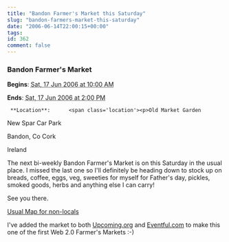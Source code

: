 ```yaml
---
title: "Bandon Farmer's Market this Saturday"
slug: "bandon-farmers-market-this-saturday"
date: "2006-06-14T22:00:15+00:00"
tags:
id: 362
comment: false
---
```


  <div class='vevent x-wpsb-simple-event'>       

### Bandon Farmer's Market

**Begins**: <abbr class='dtstart' title='2006-06-17T10:00:00'>Sat, 17 Jun 2006 at 10:00 AM</abbr>

**Ends**: <abbr class='dtend' title='2006-06-17T10:00:00'>Sat, 17 Jun 2006 at  2:00 PM</abbr>

     **Location**:      <span class='location'><p>Old Market Garden

New Spar Car Park

Bandon,      Co Cork     

Ireland
    </span></p>       <div>

The next bi-weekly Bandon Farmer's Market is on this Saturday in the usual place. I missed the last one so I'll definitely be heading down to stock up on breads, coffee, eggs, veg, sweeties for myself for Father's day, pickles, smoked goods, herbs and anything else I can carry!

See you there.

[Usual Map for non-locals](http://local.live.com/?v=2&sp=aN.51.743760_-8.738509_Bandon%20Farmer%27s%20Market_Mace%20Car%20Park)

I've added the market to both [Upcoming.org](http://upcoming.org/event/85379) and [Eventful.com](http://eventful.com/events/E0-001-001046500-1) to make this one of the first Web 2.0 Farmer's Markets :-)
</div>      </div>
<script type="application/x-subnode; charset=utf-8">
       <!-- the following is structured blog data for machine readers. -->
       <subnode xmlns:data-view="http://www.w3.org/2003/g/data-view#" data-view:transformation="http://structuredblogging.org/subnode-to-rdf-interpreter.xsl" xmlns="http://www.structuredblogging.org/xmlns#subnode">
            <xml-structured-blog-entry xmlns="http://www.structuredblogging.org/xmlns">
              <generator id="wpsb-1" type="x-wpsb-post" version="1"/><event type="event/generic"><name>Bandon Farmer's Market</name><location address="Old Market Garden" subaddress="New Spar Car Park" city="Bandon" state="Co Cork" country="Ireland"/><description>The next bi-weekly Bandon Farmer's Market is on this Saturday in the usual place. I missed the last one so I'll definitely be heading down to stock up on breads, coffee, eggs, veg, sweeties for myself for Father's day, pickles, smoked goods, herbs and anything else I can carry!

See you there.

&lt;a href= http://local.live.com/?v=2andsp=aN.51.743760_-8.738509_Bandon%20Farmer%27s%20Market_Mace%20Car%20Park &gt;Usual Map for non-locals&lt;/a&gt;

I've added the market to both &lt;a href= http://upcoming.org/event/85379 &gt;Upcoming.org&lt;/a&gt; and &lt;a href= http://eventful.com/events/E0-001-001046500-1 &gt;Eventful.com&lt;/a&gt; to make this one of the first Web 2.0 Farmer's Markets :-)</description><begins>2006-06-17T10:00:00</begins><ends>2006-06-17T14:00:00</ends></event>
            </xml-structured-blog-entry>
       </subnode>
       </script>
